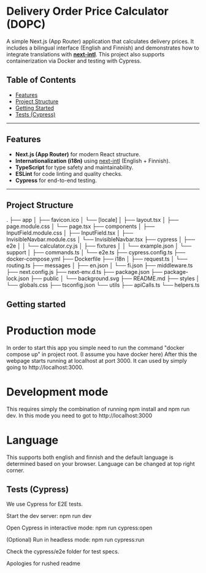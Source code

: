 # Delivery Order Price Calculator (DOPC)

A simple Next.js (App Router) application that calculates delivery prices. It includes a bilingual interface (English and Finnish) and demonstrates how to integrate translations with [**next-intl**](https://github.com/amannn/next-intl). This project also supports containerization via Docker and testing with Cypress.

## Table of Contents

- [Features](#features)
- [Project Structure](#project-structure)
- [Getting Started](#getting-started)
- [Tests (Cypress)](#tests-cypress)

---

## Features

- **Next.js (App Router)** for modern React structure.
- **Internationalization (i18n)** using [next-intl](https://github.com/amannn/next-intl) (English + Finnish).
- **TypeScript** for type safety and maintainability.
- **ESLint** for code linting and quality checks.
- **Cypress** for end-to-end testing.

---

## Project Structure

.
├── app
│ ├── favicon.ico
│ └── [locale]
│ ├── layout.tsx
│ ├── page.module.css
│ └── page.tsx
├── components
│ ├── InputField.module.css
│ ├── InputField.tsx
│ ├── InvisibleNavbar.module.css
│ └── InvisibleNavbar.tsx
├── cypress
│ ├── e2e
│ │ └── calculator.cy.js
│ ├── fixtures
│ │ └── example.json
│ └── support
│ ├── commands.ts
│ └── e2e.ts
├── cypress.config.ts
├── docker-compose.yml
├── Dockerfile
├── i18n
│ ├── request.ts
│ └── routing.ts
├── messages
│ ├── en.json
│ └── fi.json
├── middleware.ts
├── next.config.js
├── next-env.d.ts
├── package.json
├── package-lock.json
├── public
│ └── background.svg
├── README.md
├── styles
│ └── globals.css
├── tsconfig.json
└── utils
├── apiCalls.ts
└── helpers.ts

## Getting started

# Production mode

In order to start this app you simple need to run the command "docker compose up" in project root. (I assume you have docker here) After this the webpage starts running at localhost at port 3000. It can used by simply going to http://localhost:3000.

# Development mode

This requires simply the combination of running npm install and npm run dev. In this mode you need to got to http://localhost:3000

# Language

This supports both english and finnish and the default language is determined based on your browser. Language can be changed at top right corner.

## Tests (Cypress)

We use Cypress for E2E tests.

Start the dev server:
npm run dev

Open Cypress in interactive mode:
npm run cypress:open

(Optional) Run in headless mode:
npm run cypress:run

Check the cypress/e2e folder for test specs.

Apologies for rushed readme

